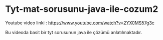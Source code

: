 # Tyt-mat-sorusunu-java-ile-cozum2
Youtube video linki : https://www.youtube.com/watch?v=2YX0MS57g3c

Bu videoda basit bir tyt sorusunun java ile çözümü anlatılmaktadır.
